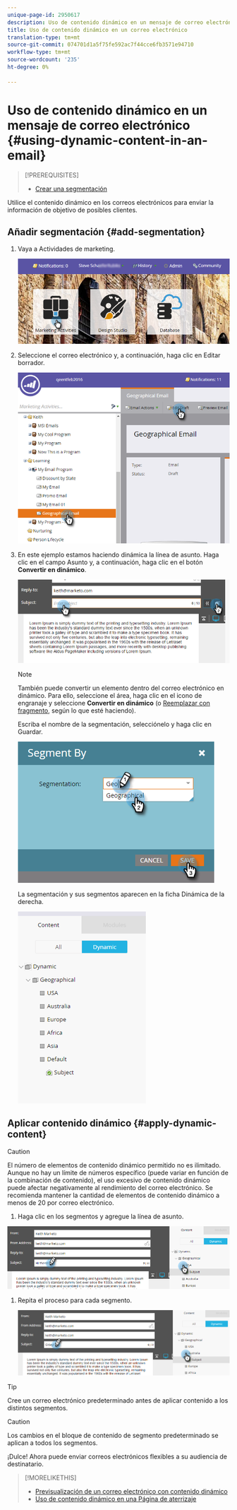 ```yaml
---
unique-page-id: 2950617
description: Uso de contenido dinámico en un mensaje de correo electrónico - Documentos de marketing - Documentación del producto
title: Uso de contenido dinámico en un correo electrónico
translation-type: tm+mt
source-git-commit: 074701d1a5f75fe592ac7f44cce6fb3571e94710
workflow-type: tm+mt
source-wordcount: '235'
ht-degree: 0%

---
```



# Uso de contenido dinámico en un mensaje de correo electrónico {#using-dynamic-content-in-an-email}

>[!PREREQUISITES]
>
>* [Crear una segmentación](../../../../product-docs/personalization/segmentation-and-snippets/segmentation/create-a-segmentation.md)

>



Utilice el contenido dinámico en los correos electrónicos para enviar la información de objetivo de posibles clientes.

## Añadir segmentación {#add-segmentation}

1. Vaya a Actividades de marketing.

   ![](assets/login-marketing-activities.png)

1. Seleccione el correo electrónico y, a continuación, haga clic en Editar borrador.

   ![](assets/1.2.png)

1. En este ejemplo estamos haciendo dinámica la línea de asunto. Haga clic en el campo Asunto y, a continuación, haga clic en el botón **Convertir en dinámico**.

   ![](assets/1.3.png)

   >[!NOTE]
   >
   >También puede convertir un elemento dentro del correo electrónico en dinámico. Para ello, seleccione el área, haga clic en el icono de engranaje y seleccione **Convertir en dinámico** (o [Reemplazar con fragmento](../../../../product-docs/personalization/segmentation-and-snippets/snippets/create-a-snippet.md), según lo que esté haciendo).

   Escriba el nombre de la segmentación, selecciónelo y haga clic en Guardar.

   ![](assets/1.4.png)

   La segmentación y sus segmentos aparecen en la ficha Dinámica de la derecha.

   ![](assets/1.5.png)

## Aplicar contenido dinámico {#apply-dynamic-content}

>[!CAUTION]
>
>El número de elementos de contenido dinámico permitido no es ilimitado. Aunque no hay un límite de números específico (puede variar en función de la combinación de contenido), el uso excesivo de contenido dinámico puede afectar negativamente al rendimiento del correo electrónico. Se recomienda mantener la cantidad de elementos de contenido dinámico a menos de 20 por correo electrónico.

1. Haga clic en los segmentos y agregue la línea de asunto.

![](assets/2.1.png)

1. Repita el proceso para cada segmento.

   ![](assets/2.2.png)

>[!TIP]
>
>Cree un correo electrónico predeterminado antes de aplicar contenido a los distintos segmentos.

>[!CAUTION]
>
>Los cambios en el bloque de contenido de segmento predeterminado se aplican a todos los segmentos.

¡Dulce! Ahora puede enviar correos electrónicos flexibles a su audiencia de destinatario.

>[!MORELIKETHIS]
>
>* [Previsualización de un correo electrónico con contenido dinámico](preview-an-email-with-dynamic-content.md)
>* [Uso de contenido dinámico en una Página de aterrizaje](../../../../product-docs/demand-generation/landing-pages/free-form-landing-pages/use-dynamic-content-in-a-free-form-landing-page.md)

>



